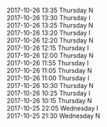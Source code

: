 2017-10-26 13:35 Thursday  N  
2017-10-26 13:30 Thursday  I  
2017-10-26 13:25 Thursday  N  
2017-10-26 13:20 Thursday  I  
2017-10-26 12:20 Thursday  N  
2017-10-26 12:15 Thursday  I  
2017-10-26 12:00 Thursday  N  
2017-10-26 11:55 Thursday  I  
2017-10-26 11:05 Thursday  N  
2017-10-26 11:00 Thursday  I  
2017-10-26 10:30 Thursday  N  
2017-10-26 10:25 Thursday  I  
2017-10-26 10:15 Thursday  N  
2017-10-25 22:05 Wednesday  I  
2017-10-25 21:30 Wednesday  N  
